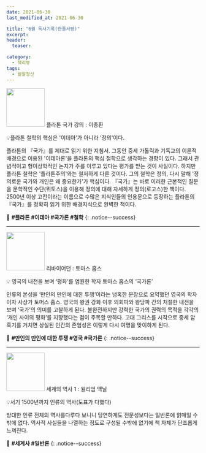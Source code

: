 ```yaml
---
date: 2021-06-30
last_modified_at: 2021-06-30

title: "6월 독서기록(한줄서평)"
excerpt:
header:
  teaser:

category:
  - 책리뷰
tags:
  - 월말정산
---
```

<img src="https://img.ridicdn.net/cover/1546000563/xxlarge?dpi=xxhdpi#1" style="width: 100px" class="align-left" alt=""/> 플라톤 국가 강의
: 이종환

💡플라톤 철학의 핵심은 '이데아'가 아니라 '정의'이다.

플라톤의 『국가』를 제대로 읽기 위한 지침서. 그동안 중세 가톨릭과 기독교의 이론적 배경으로 이용된 '이데아론'을 플라톤의 핵심 철학으로 생각하는 경향이 있다. 그래서 관념적이고 형이상학적인 논지가 주를 이루고 있다는 평가를 받는 것이 사실이다. 하지만 플라톤 철학은 '플라톤주의'와는 철저하게 다른 것이다. 그의 철학은 정의, 다시 말해 '정의로운 국가와 개인은 왜 중요한가'가 핵심이다. 『국가』는 바로 이러한 근본적인 질문을 문학적인 수단(뮈토스)을 이용해 정의에 대해 자세하게 정의(로고스)한 책이다. 2500년 이상 고전이라는 이름으로 수많은 지식인들의 인용문으로 등장하는 플라톤의 『국가』를 정확히 읽기 위한 배경지식으로 완벽한 책이다.

🔑 **\#플라톤 #이데아 #국가론 #철학**
{: .notice--success}

------

<img src="http://image.yes24.com/momo/TopCate58/MidCate05/5747088.jpg" style="width: 100px" class="align-left" alt=""/> 리바이어던
: 토마스 홉스

💡 영국의 내전을 보며 ‘평화’를 염원한 학자 토마스 홉스의 ‘국가론’

인류의 본성을 ‘만인의 만인에 대한 투쟁’이라는 냉혹한 문장으로 요약했던 영국의 학자이자 사상가 토머스 홉스. 영국의 왕권 강화 이후 의회파와 왕당파 간의 처절한 내전을 보며 ‘국가’의 의미를 고찰하게 된다. 불완전하지만 강력한 국가의 권력의 목적을 각각의 ‘개인 사이의 평화’를 지향했다는 점이 주목할 만하다. 고대 그리스를 시작으로 중세 암흑기를 거치면 상실된 인간의 존엄성은 이렇게 다시  여명을 맞이하게 된다.

🔑 **\#만인의 만인에 대한 투쟁 #영국 #국가론**
{: .notice--success}

------

<img src="http://image.yes24.com/momo/TopCate55/MidCate07/5464136.jpg" style="width: 100px" class="align-left" alt=""/> 세계의 역사 1
: 윌리엄 맥닐

💡서기 1500년까지 인류의 역사(도표가 다했다)

방대한 인류 전체의 역사를다루다 보니니 당연하게도 전문성보다는 일반론에 얽매일 수밖에 없다. 역사적 사실들을 나열하는 정도로 구성될 수밖에 없기에 책 자체가 단조롭게 느껴진다.

🔑 **\#세계사 #일반론**
{: .notice--success}